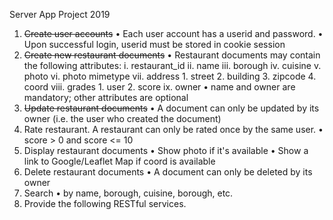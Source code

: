 Server App Project 2019

1. ~~Create user accounts~~
    • Each user account has a userid and password.
    • Upon successful login, userid must be stored in cookie session
2. ~~Create new restaurant documents~~
    • Restaurant documents may contain the following attributes:
        i. restaurant_id
        ii. name
        iii. borough
        iv. cuisine
        v. photo
        vi. photo mimetype
        vii. address
            1. street
            2. building
            3. zipcode
            4. coord
        viii. grades
            1. user
            2. score
        ix. owner
    • name and owner are mandatory; other attributes are optional
3. ~~Update restaurant documents~~
    • A document can only be updated by its owner (i.e. the user who created
    the document)
4. Rate restaurant. A restaurant can only be rated once by the same user.
    • score > 0 and score <= 10
5. Display restaurant documents
    • Show photo if it's available
    • Show a link to Google/Leaflet Map if coord is available
6. Delete restaurant documents
    • A document can only be deleted by its owner
7. Search
    • by name, borough, cuisine, borough, etc.
8. Provide the following RESTful services.